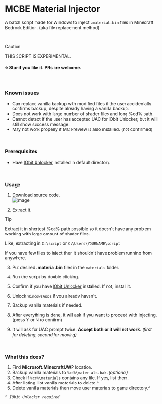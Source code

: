 # MCBE Material Injector


A batch script made for Windows to inject `.material.bin` files in Minecraft Bedrock Edition. (aka file replacement method)  

<br>

> [!CAUTION]
> THIS SCRIPT IS EXPERIMENTAL.

#### ⭐️ Star if you like it. PRs are welcome.

<br>

### Known issues
* Can replace vanilla backup with modified files if the user accidentally confirms backup, despite already having a vanilla backup.
* Does not work with large number of shader files and long %cd% path.
* Cannot detect if the user has accepted UAC for IObit Unlocker, but it will still show success message.
* May not work properly if MC Preview is also installed. (not confirmed)

<br>

### Prerequisites
* Have [IObit Unlocker](https://www.iobit.com/en/iobit-unlocker.php) installed in default directory.

<br>

### Usage
1. Download source code.  
![image](https://github.com/user-attachments/assets/4422464e-26a3-4068-993e-adc76817ca9c)

2. Extract it.

> [!TIP]
> Extract it in shortest %cd% path possible so it doesn't have any problem working with large amount of shader files.  
>
> Like, extracting in `C:\script` or `C:\Users\YOURNAME\script`  
>
> If you have few files to inject then it shouldn't have problem running from anywhere. 

3. Put desired **.material.bin** files in the `materials` folder.

4. Run the script by double clicking.

5. Confirm if you have [IObit Unlocker](https://www.iobit.com/en/iobit-unlocker.php) installed. If not, install it.

6. Unlock `WindowsApps` if you already haven't.

7. Backup vanilla materials if needed.

8. After everything is done, it will ask if you want to proceed with injecting. (press Y or N to confirm)

9. It will ask for UAC prompt twice. **Accept both or it will not work**. *(first for deleting, second for moving)*

<br>

### What this does?
1. Find **Microsoft.MinecraftUWP** location.
2. Backup vanilla materials to `%cd%\materials.bak`. *(optional)*
3. Check if `%cd%\materials` contains any file. If yes, list them.
4. After listing, list vanilla materials to delete.^
5. Delete vanilla materials then move user materials to game directory.^

*`^ IObit Unlocker required`*

